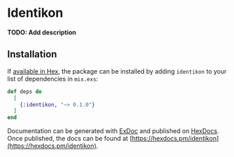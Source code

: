 # Identikon

**TODO: Add description**

## Installation

If [available in Hex](https://hex.pm/docs/publish), the package can be installed
by adding `identikon` to your list of dependencies in `mix.exs`:

```elixir
def deps do
  [
    {:identikon, "~> 0.1.0"}
  ]
end
```

Documentation can be generated with [ExDoc](https://github.com/elixir-lang/ex_doc)
and published on [HexDocs](https://hexdocs.pm). Once published, the docs can
be found at [https://hexdocs.pm/identikon](https://hexdocs.pm/identikon).

